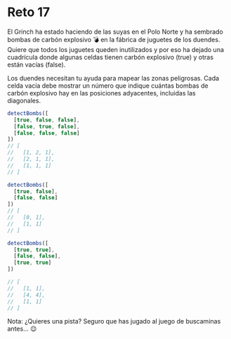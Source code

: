 # Reto 17

El Grinch ha estado haciendo de las suyas en el Polo Norte y ha sembrado bombas de carbón explosivo 💣 en la fábrica de juguetes de los duendes. Quiere que todos los juguetes queden inutilizados y por eso ha dejado una cuadrícula donde algunas celdas tienen carbón explosivo (true) y otras están vacías (false).

Los duendes necesitan tu ayuda para mapear las zonas peligrosas. Cada celda vacía debe mostrar un número que indique cuántas bombas de carbón explosivo hay en las posiciones adyacentes, incluidas las diagonales.

```ts
detectBombs([
  [true, false, false],
  [false, true, false],
  [false, false, false]
])
// [
//   [1, 2, 1],
//   [2, 1, 1],
//   [1, 1, 1]
// ]

detectBombs([
  [true, false],
  [false, false]
])
// [
//   [0, 1],
//   [1, 1]
// ]

detectBombs([
  [true, true],
  [false, false],
  [true, true]
])

// [
//   [1, 1],
//   [4, 4],
//   [1, 1]
// ]
```

Nota: ¿Quieres una pista? Seguro que has jugado al juego de buscaminas antes… 😉